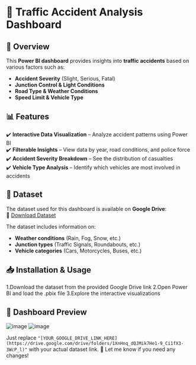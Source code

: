 # 🚦 Traffic Accident Analysis Dashboard  

## 📌 Overview  
This **Power BI dashboard** provides insights into **traffic accidents** based on various factors such as:  
- **Accident Severity** (Slight, Serious, Fatal)  
- **Junction Control & Light Conditions**  
- **Road Type & Weather Conditions**  
- **Speed Limit & Vehicle Type**  

## 📊 Features  
✔️ **Interactive Data Visualization** – Analyze accident patterns using Power BI  
✔️ **Filterable Insights** – View data by year, road conditions, and police force  
✔️ **Accident Severity Breakdown** – See the distribution of casualties  
✔️ **Vehicle Type Analysis** – Identify which vehicles are most involved in accidents  

## 📁 Dataset  
The dataset used for this dashboard is available on **Google Drive**:  
🔗 [Download Dataset](https://drive.google.com/drive/folders/1XnHnq_dQJMik7He1-9_Ci1fX3-3WcP_l)  

The dataset includes information on:  
- **Weather conditions** (Rain, Fog, Snow, etc.)  
- **Junction types** (Traffic Signals, Roundabouts, etc.)  
- **Vehicle categories** (Cars, Motorcycles, Buses, etc.)  

## 📥 Installation & Usage  

1.Download the dataset from the provided Google Drive link
2.Open Power BI and load the .pbix file
3.Explore the interactive visualizations

## 📸 Dashboard Preview
![image](https://github.com/user-attachments/assets/c3f74ce4-c9b7-45a7-8135-efbd84b763ad)
![image](https://github.com/user-attachments/assets/75dd32a1-7f1e-4d03-87c6-146ce75921e5)

Just replace `"[YOUR_GOOGLE_DRIVE_LINK_HERE](https://drive.google.com/drive/folders/1XnHnq_dQJMik7He1-9_Ci1fX3-3WcP_l)"` with your actual dataset link. 🚀 Let me know if you need any changes!

